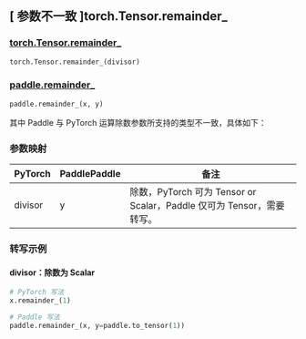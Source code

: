## [ 参数不一致 ]torch.Tensor.remainder_
### [torch.Tensor.remainder_](https://pytorch.org/docs/stable/generated/torch.Tensor.remainder_.html?highlight=torch+tensor+remainder_#torch.Tensor.remainder_)

```python
torch.Tensor.remainder_(divisor)
```

### [paddle.remainder_](https://www.paddlepaddle.org.cn/documentation/docs/zh/develop/api/paddle/remainder__cn.html#remainder)

```python
paddle.remainder_(x, y)
```


其中 Paddle 与 PyTorch 运算除数参数所支持的类型不一致，具体如下：

### 参数映射
| PyTorch       | PaddlePaddle | 备注                                                   |
| ------------- | ------------ | ------------------------------------------------------ |
| divisor         | y            | 除数，PyTorch 可为 Tensor or Scalar，Paddle 仅可为 Tensor，需要转写。   |

### 转写示例
#### divisor：除数为 Scalar
```python
# PyTorch 写法
x.remainder_(1)

# Paddle 写法
paddle.remainder_(x, y=paddle.to_tensor(1))
```

